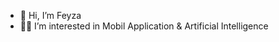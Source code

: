 - 🙂 Hi, I’m Feyza
- ✍🏻 I’m interested in Mobil Application & Artificial Intelligence

<!---
feyzackgzglu/feyzackgzglu is a ✨ special ✨ repository because its `README.md` (this file) appears on your GitHub profile.
You can click the Preview link to take a look at your changes.
--->
